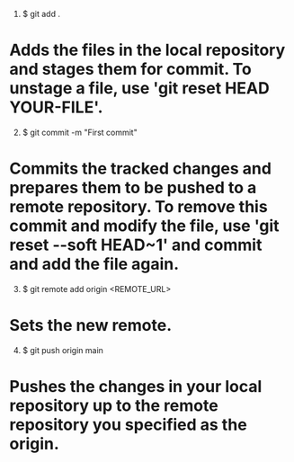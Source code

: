 1. $ git add .
# Adds the files in the local repository and stages them for commit. To unstage a file, use 'git reset HEAD YOUR-FILE'.

2. $ git commit -m "First commit"
# Commits the tracked changes and prepares them to be pushed to a remote repository. To remove this commit and modify the file, use 'git reset --soft HEAD~1' and commit and add the file again.

3. $ git remote add origin  <REMOTE_URL> 
# Sets the new remote.

4. $ git push origin main
# Pushes the changes in your local repository up to the remote repository you specified as the origin.
